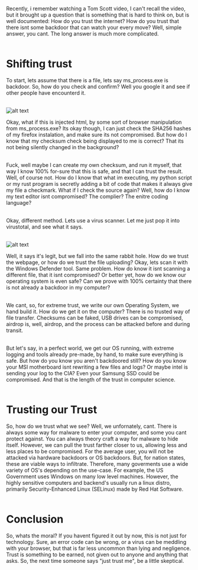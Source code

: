 Recently, i remember watching a Tom Scott video, I can't recall the video, but it brought up a question that is something that is hard to think on, but is well documented: How do you trust the internet? How do you trust that there isnt some backdoor that can watch your every move? Well, simple answer, you cant. The long answer is much more complicated.
<br><br>

# Shifting trust

To start, lets assume that there is a file, lets say ms_process.exe is backdoor. So, how do you check and confirm? Well you google it and see if other people have encounterd it.
<br><br>

![alt text][image]

[image]: https://cdn.upload.systems/uploads/uK8nV4td.png

Okay, what if this is injected html, by some sort of browser manipulation from ms_process.exe? Its okay though, I can just check the SHA256 hashes of my firefox instalation, and make sure its not compromised. But how do I know that my checksum check being displayed to me is correct? That its not being silently changed in the background?
<br><br>

Fuck, well maybe I can create my own checksum, and run it myself, that way I know 100% for-sure that this is safe, and that I can trust the result. Well, of course not. How do I know that what im executing, my python script or my rust program is secretly adding a bit of code that makes it always give my file a checkmark. What if I check the source again? Well, how do I know my text editor isnt compromised? The complier? The enitre coding language?
<br><br>

Okay, different method. Lets use a virus scanner. Let me just pop it into virustotal, and see what it says.
<br><br>

![alt text][image2]

[image2]: https://cdn.upload.systems/uploads/jYc1xKkg.png

Well, it says it's legit, but we fall into the same rabbit hole. How do we trust the webpage, or how do we trust the file uploading? Okay, lets scan it with the Windows Defender tool. Same problem. How do know it isnt scanning a different file, that it isnt compromised? Or better yet, how do we know our operating system is even safe? Can we prove with 100% certainty that there is not already a backdoor in my computer?
<br><br>

We cant, so, for extreme trust, we write our own Operating System, we hand build it. How do we get it on the computer? There is no trusted way of file transfer. Checksums can be faked, USB drives can be compromised, airdrop is, well, airdrop, and the process can be attacked before and during transit.
<br><br>

But let's say, in a perfect world, we get our OS running, with extreme logging and tools already pre-made, by hand, to make sure everything is safe. But how do you know you aren't backdoored still? How do you know your MSI motherboard isnt rewriting a few files and logs? Or maybe intel is sending your log to the CIA? Even your Samsung SSD could be compromised. And that is the length of the trust in computer science.
<br><br>

# Trusting our Trust

So, how do we trust what we see? Well, we unfornately, cant. There is always some way for malware to enter your computer, and some you cant protect against. You can always theory craft a way for malware to hide itself. However, we can pull the trust farther closer to us, allowing less and less places to be compromised. For the average user, you will not be attacked via hardware backdoors or OS backdoors. But, for nation states, these are viable ways to infiltrate. Therefore, many goverments use a wide variety of OS's depending on the use-case. For example, the US Government uses Windows on many low level machines. However, the highly sensitive computers and backend's usually run a linux distro, primarily Security-Enhanced Linux (SELinux) made by Red Hat Software.
<br><br>

# Conclusion

So, whats the moral? If you havent figured it out by now, this is not just for technology. Sure, an error code can be wrong, or a virus can be meddling with your browser, but that is far less uncommon than lying and negligence. Trust is something to be earned, not given out to anyone and anything that asks. So, the next time someone says "just trust me", be a little skeptical.

